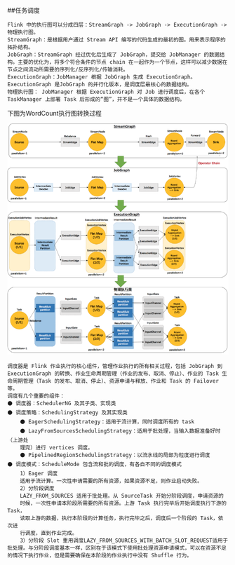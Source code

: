 ##任务调度

    Flink 中的执行图可以分成四层：StreamGraph -> JobGraph -> ExecutionGraph -> 物理执行图。
    StreamGraph：是根据用户通过 Stream API 编写的代码生成的最初的图。用来表示程序的拓扑结构。
    JobGraph：StreamGraph 经过优化后生成了 JobGraph，提交给 JobManager 的数据结构。主要的优化为，将多个符合条件的节点 chain 在一起作为一个节点，这样可以减少数据在节点之间流动所需要的序列化/反序列化/传输消耗。
    ExecutionGraph：JobManager 根据 JobGraph 生成 ExecutionGraph。ExecutionGraph 是JobGraph 的并行化版本，是调度层最核心的数据结构。
    物理执行图： JobManager 根据 ExecutionGraph 对 Job 进行调度后，在各个TaskManager 上部署 Task 后形成的“图”，并不是一个具体的数据结构。
    
下图为WordCount执行图转换过程

![image](https://github.com/Tandoy/Source-code-study/blob/master/Flink/Flink%E6%BA%90%E7%A0%81%E5%89%96%E6%9E%90/%E4%BB%BB%E5%8A%A1%E8%B0%83%E5%BA%A6/WordCount%E6%89%A7%E8%A1%8C%E5%9B%BE%E8%BD%AC%E6%8D%A2%E8%BF%87%E7%A8%8B.PNG)

    
    调度器是 Flink 作业执行的核心组件，管理作业执行的所有相关过程，包括 JobGraph 到ExecutionGraph 的转换、作业生命周期管理（作业的发布、取消、停止）、作业的 Task 生命周期管理（Task 的发布、取消、停止）、资源申请与释放、作业和 Task 的 Failover 等。
    调度有几个重要的组件：
    ⚫ 调度器：SchedulerNG 及其子类、实现类
    ⚫ 调度策略：SchedulingStrategy 及其实现类
        ⚫ EagerSchedulingStrategy：适用于流计算，同时调度所有的 task
        ⚫ LazyFromSourcesSchedulingStrategy：适用于批处理，当输入数据准备好时（上游处
        理完）进行 vertices 调度。
        ⚫ PipelinedRegionSchedulingStrategy：以流水线的局部为粒度进行调度
    ⚫ 调度模式：ScheduleMode 包含流和批的调度，有各自不同的调度模式
        1）Eager 调度
        适用于流计算。一次性申请需要的所有资源，如果资源不足，则作业启动失败。
        2）分阶段调度
        LAZY_FROM_SOURCES 适用于批处理。从 SourceTask 开始分阶段调度，申请资源的
        时候，一次性申请本阶段所需要的所有资源。上游 Task 执行完毕后开始调度执行下游的 Task，
        读取上游的数据，执行本阶段的计算任务，执行完毕之后，调度后一个阶段的 Task，依次进
        行调度，直到作业完成。
        3）分阶段 Slot 重用调度LAZY_FROM_SOURCES_WITH_BATCH_SLOT_REQUEST适用于批处理。与分阶段调度基本一样，区别在于该模式下使用批处理资源申请模式，可以在资源不足的情况下执行作业，但是需要确保在本阶段的作业执行中没有 Shuffle 行为。